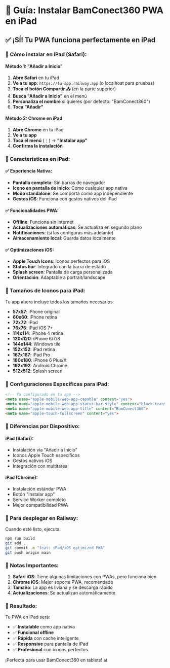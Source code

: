 # 📱 Guía: Instalar BamConect360 PWA en iPad

## ✅ ¡SÍ! Tu PWA funciona perfectamente en iPad

### 📲 Cómo instalar en iPad (Safari):

#### Método 1: "Añadir a Inicio"
1. **Abre Safari** en tu iPad
2. **Ve a tu app**: `https://tu-app.railway.app` (o localhost para pruebas)
3. **Toca el botón Compartir** 📤 (en la parte superior)
4. **Busca "Añadir a Inicio"** en el menú
5. **Personaliza el nombre** si quieres (por defecto: "BamConect360")
6. **Toca "Añadir"**

#### Método 2: Chrome en iPad
1. **Abre Chrome** en tu iPad
2. **Ve a tu app**
3. **Toca el menú** (⋮) → **"Instalar app"**
4. **Confirma la instalación**

### 🎯 Características en iPad:

#### ✅ **Experiencia Nativa:**
- **Pantalla completa**: Sin barras de navegador
- **Icono en pantalla de inicio**: Como cualquier app nativa
- **Modo standalone**: Se comporta como app independiente
- **Gestos iOS**: Funciona con gestos nativos del iPad

#### ✅ **Funcionalidades PWA:**
- **Offline**: Funciona sin internet
- **Actualizaciones automáticas**: Se actualiza en segundo plano
- **Notificaciones**: (si las configuras más adelante)
- **Almacenamiento local**: Guarda datos localmente

#### ✅ **Optimizaciones iOS:**
- **Apple Touch Icons**: Iconos perfectos para iOS
- **Status bar**: Integrado con la barra de estado
- **Splash screen**: Pantalla de carga personalizada
- **Orientación**: Adaptable a portrait/landscape

### 📐 Tamaños de Iconos para iPad:

Tu app ahora incluye todos los tamaños necesarios:
- **57x57**: iPhone original
- **60x60**: iPhone retina
- **72x72**: iPad
- **76x76**: iPad iOS 7+
- **114x114**: iPhone 4 retina
- **120x120**: iPhone 6/7/8
- **144x144**: Windows tile
- **152x152**: iPad retina
- **167x167**: iPad Pro
- **180x180**: iPhone 6 Plus/X
- **192x192**: Android Chrome
- **512x512**: Splash screen

### 🔧 Configuraciones Específicas para iPad:

```html
<!-- Ya configurado en tu app -->
<meta name="apple-mobile-web-app-capable" content="yes">
<meta name="apple-mobile-web-app-status-bar-style" content="black-translucent">
<meta name="apple-mobile-web-app-title" content="BamConect360">
<meta name="apple-touch-fullscreen" content="yes">
```

### 📱 Diferencias por Dispositivo:

#### **iPad (Safari):**
- Instalación vía "Añadir a Inicio"
- Iconos Apple Touch específicos
- Gestos nativos iOS
- Integración con multitarea

#### **iPad (Chrome):**
- Instalación estándar PWA
- Botón "Instalar app"
- Service Worker completo
- Mejor compatibilidad PWA

### 🚀 Para desplegar en Railway:

Cuando esté listo, ejecuta:
```bash
npm run build
git add .
git commit -m "feat: iPad/iOS optimized PWA"
git push origin main
```

### 📝 Notas Importantes:

1. **Safari iOS**: Tiene algunas limitaciones con PWAs, pero funciona bien
2. **Chrome iOS**: Mejor soporte PWA, recomendado
3. **Tamaño**: La app es liviana y se descarga rápido
4. **Actualizaciones**: Se actualizan automáticamente

### 🎉 Resultado:

Tu PWA en iPad será:
- ✅ **Instalable** como app nativa
- ✅ **Funcional offline**
- ✅ **Rápida** con cache inteligente
- ✅ **Responsive** para pantalla de iPad
- ✅ **Profesional** con iconos perfectos

¡Perfecta para usar BamConect360 en tablets! 📊
